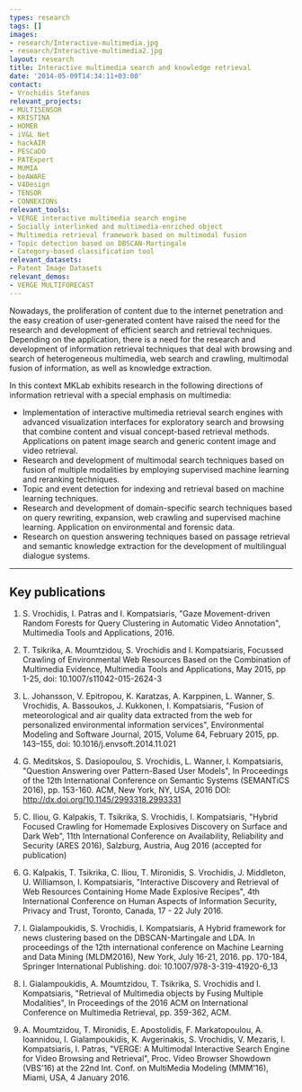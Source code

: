 ```yaml
---
types: research
tags: []
images:
- research/Interactive-multimedia.jpg
- research/Interactive-multimedia2.jpg
layout: research
title: Interactive multimedia search and knowledge retrieval
date: '2014-05-09T14:34:11+03:00'
contact: 
- Vrochidis Stefanos
relevant_projects:
- MULTISENSOR
- KRISTINA
- HOMER
- iV&L Net
- hackAIR
- PESCaDO
- PATExpert
- MUMIA
- beAWARE
- V4Design
- TENSOR
- CONNEXIONs
relevant_tools:
- VERGE interactive multimedia search engine
- Socially interlinked and multimedia-enriched object
- Multimedia retrieval framework based on multimodal fusion
- Topic detection based on DBSCAN-Martingale
- Category-based classification tool
relevant_datasets:
- Patent Image Datasets
relevant_demos: 
- VERGE MULTIFORECAST
---
```

Nowadays, the proliferation of content due to the internet penetration and the easy creation of user-generated content have raised the need for the research and development of efficient search and retrieval techniques. Depending on the application, there is a need for the research and development of information retrieval techniques that deal with browsing and search of heterogeneous multimedia, web search and crawling, multimodal fusion of information, as well as knowledge extraction.

In this context MKLab exhibits research in the following directions of information retrieval with a special emphasis on multimedia:

- Implementation of interactive multimedia retrieval search engines with advanced visualization interfaces for exploratory search and browsing that combine content and visual concept-based retrieval methods. Applications on patent image search and generic content image and video retrieval.
- Research and development of multimodal search techniques based on fusion of multiple modalities by employing supervised machine learning and reranking techniques.
- Topic and event detection for indexing and retrieval based on machine learning techniques.
- Research and development of domain-specific search techniques based on query rewriting, expansion, web crawling and supervised machine learning. Application on environmental and forensic data.
- Research on question answering techniques based on passage retrieval and semantic knowledge extraction for the development of multilingual dialogue systems.

---

## Key publications

1. S. Vrochidis, I. Patras and I. Kompatsiaris, "Gaze Movement-driven Random Forests for Query Clustering in Automatic Video Annotation", Multimedia Tools and Applications, 2016.

1. T. Tsikrika, A. Moumtzidou, S. Vrochidis and I. Kompatsiaris, Focussed Crawling of Environmental Web Resources Based on the Combination of Multimedia Evidence, Multimedia Tools and Applications, May 2015, pp 1-25, doi: 10.1007/s11042-015-2624-3

1. L. Johansson, V. Epitropou, K. Karatzas, A. Karppinen, L. Wanner, S. Vrochidis, A. Bassoukos, J. Kukkonen, I. Kompatsiaris, "Fusion of meteorological and air quality data extracted from the web for personalized environmental information services", Environmental Modeling and Software Journal, 2015, Volume 64, February 2015, pp. 143–155, doi: 10.1016/j.envsoft.2014.11.021

1. G. Meditskos, S. Dasiopoulou, S. Vrochidis, L. Wanner, I. Kompatsiaris, "Question Answering over Pattern-Based User Models", In Proceedings of the 12th International Conference on Semantic Systems (SEMANTiCS 2016), pp. 153-160. ACM, New York, NY, USA, 2016 DOI: http://dx.doi.org/10.1145/2993318.2993331

1. C. Iliou, G. Kalpakis, T. Tsikrika, S. Vrochidis, I. Kompatsiaris, "Hybrid Focused Crawling for Homemade Explosives Discovery on Surface and Dark Web", 11th International Conference on Availability, Reliability and Security (ARES 2016), Salzburg, Austria, Aug 2016 (accepted for publication) 
 
1. G. Kalpakis, T. Tsikrika, C. Iliou, T. Mironidis, S. Vrochidis, J. Middleton, U. Williamson, I. Kompatsiaris, "Interactive Discovery and Retrieval of Web Resources Containing Home Made Explosive Recipes", 4th International Conference on Human Aspects of Information Security, Privacy and Trust, Toronto, Canada, 17 - 22 July 2016.

1. I. Gialampoukidis, S. Vrochidis, I. Kompatsiaris, A Hybrid framework for news clustering based on the DBSCAN-Martingale and LDA. In proceedings of the 12th international conference on Machine Learning and Data Mining (MLDM2016), New York, July 16-21, 2016. pp. 170-184, Springer International Publishing. doi: 10.1007/978-3-319-41920-6_13

1. I. Gialampoukidis, A. Moumtzidou, T. Tsikrika, S. Vrochidis and I. Kompatsiaris, "Retrieval of Multimedia objects by Fusing Multiple Modalities", In Proceedings of the 2016 ACM on International Conference on Multimedia Retrieval, pp. 359-362, ACM.

1. A. Moumtzidou, T. Mironidis, E. Apostolidis, F. Markatopoulou, A. Ioannidou, I. Gialampoukidis, K. Avgerinakis, S. Vrochidis, V. Mezaris, I. Kompatsiaris, I. Patras, "VERGE: A Multimodal Interactive Search Engine for Video Browsing and Retrieval", Proc. Video Browser Showdown (VBS'16) at the 22nd Int. Conf. on MultiMedia Modeling (MMM'16), Miami, USA, 4 January 2016.